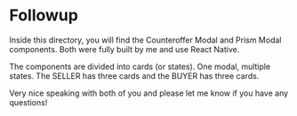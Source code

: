 # Followup 
Inside this directory, you will find the Counteroffer Modal and Prism Modal components. Both were fully built by me and use React Native. 

The components are divided into cards (or states). One modal, multiple states. The SELLER has three cards and the BUYER has three cards.

Very nice speaking with both of you and please let me know if you have any questions!